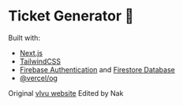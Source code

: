 # Ticket Generator 🦦

Built with:

- [Next.js](https://nextjs.org)
- [TailwindCSS](https://tailwindcss.com)
- [Firebase Authentication](https://firebase.google.com/products/auth) and [Firestore Database](https://firebase.google.com/products/firestore)
- [@vercel/og](https://vercel.com/docs/concepts/functions/edge-functions/og-image-generation)

Original [vlvu website](https://github.com/vidlovevidu-chula/vlvu-website)
Edited by Nak
